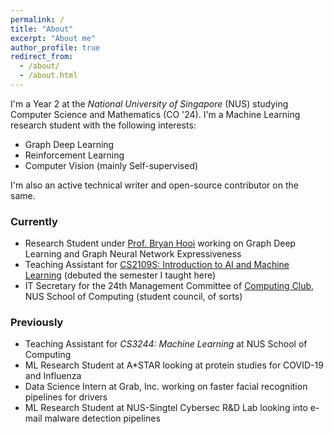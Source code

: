 ```yaml
---
permalink: /
title: "About"
excerpt: "About me"
author_profile: true
redirect_from: 
  - /about/
  - /about.html
---
```


I'm a Year 2 at the _National University of Singapore_ (NUS) studying Computer Science and Mathematics (CO '24). I'm a Machine Learning research student with the following interests: 

- Graph Deep Learning
- Reinforcement Learning
- Computer Vision (mainly Self-supervised)

I'm also an active technical writer and open-source contributor on the same.

<!-- > This new website is still a WIP. Check out [this site](https://rish16.notion.site/Rishabh-Anand-ceb23e08fecf4afb8732fe0f55039f90) for more complete details. -->

### Currently
- Research Student under [Prof. Bryan Hooi](http://bhooi.github.io) working on Graph Deep Learning and Graph Neural Network Expressiveness 
- Teaching Assistant for [CS2109S: Introduction to AI and Machine Learning](https://nusmods.com/modules/CS2109S/introduction-to-ai-and-machine-learning) (debuted the semester I taught here)
- IT Secretary for the 24th Management Committee of [Computing Club](https://nuscomputing.com/about/), NUS School of Computing (student council, of sorts)

### Previously
- Teaching Assistant for _CS3244: Machine Learning_ at NUS School of Computing
- ML Research Student at A*STAR looking at protein studies for COVID-19 and Influenza
- Data Science Intern at Grab, Inc. working on faster facial recognition pipelines for drivers
- ML Research Student at NUS-Singtel Cybersec R&D Lab looking into e-mail malware detection pipelines
